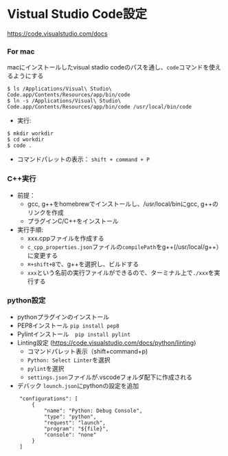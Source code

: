# Vistual Studio Code設定
https://code.visualstudio.com/docs
  
  
### For mac 
 
macにインストールしたvisual stadio codeのパスを通し、`code`コマンドを使えるようにする
 
```
$ ls /Applications/Visual\ Studio\ Code.app/Contents/Resources/app/bin/code
$ ln -s /Applications/Visual\ Studio\ Code.app/Contents/Resources/app/bin/code /usr/local/bin/code
```
  
- 実行: 
```
$ mkdir workdir
$ cd workdir
$ code .
```

- コマンドパレットの表示： `shift + command + P`

### C++実行

- 前提：
  - gcc, g++をhomebrewでインストールし、/usr/local/binにgcc, g++のリンクを作成
  - プラグインC/C++をインストール
- 実行手順:
  - xxx.cppファイルを作成する
  - `c_cpp_properties.json`ファイルの`compilePath`をg++(/usr/local/g++）に変更する
  - `⌘+shift+B`で、g++を選択し、ビルドする
  - `xxx`という名前の実行ファイルができるので、ターミナル上で`./xxx`を実行する
  
### python設定

- pythonプラグインのインストール
- PEP8インストール `pip install pep8`
- Pylintインストール　`pip install pylint`
- Linting設定 (https://code.visualstudio.com/docs/python/linting)
  - コマンドパレット表示（shift+command+p)
  - `Python: Select Linter`を選択
  - `pylint`を選択
  - `settings.json`ファイルが.vscodeフォルダ配下に作成される
- デバック `lounch.json`にpythonの設定を追加
```
    "configurations": [
        {
            "name": "Python: Debug Console",
            "type": "python",
            "request": "launch",
            "program": "${file}",
            "console": "none"
        }
    ]
 ```
 


